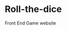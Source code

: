 # Roll-the-dice
Front End Game website
<a href="https://nayanatara07.github.io/Roll-the-dice/" target="_blank"></a>
